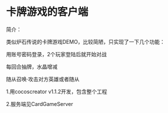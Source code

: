 # 卡牌游戏的客户端

简介：

类似炉石传说的卡牌游戏DEMO，比较简陋，只实现了一下几个功能：

用账号密码登录，2个玩家登陆后就开始对战

每回合抽牌，水晶增减

随从召唤·攻击对方英雄或者随从


1.用cocoscreator v1.1.2开发，包含整个工程

2.服务端见CardGameServer



